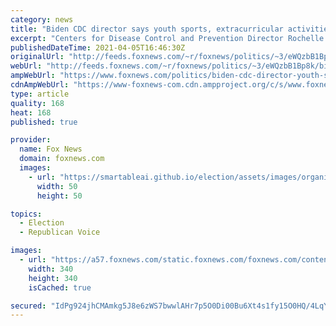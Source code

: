 ```yaml
---
category: news
title: "Biden CDC director says youth sports, extracurricular activities 'should be limited'"
excerpt: "Centers for Disease Control and Prevention Director Rochelle Walensky on Monday said youth sports and other extracurricular activities \"should be limited\" amid the coronavirus pandemic, saying outbreaks in young people have stemmed from those activities."
publishedDateTime: 2021-04-05T16:46:30Z
originalUrl: "http://feeds.foxnews.com/~r/foxnews/politics/~3/eWQzbB1Bp8k/biden-cdc-director-youth-sports-limited"
webUrl: "http://feeds.foxnews.com/~r/foxnews/politics/~3/eWQzbB1Bp8k/biden-cdc-director-youth-sports-limited"
ampWebUrl: "https://www.foxnews.com/politics/biden-cdc-director-youth-sports-limited.amp"
cdnAmpWebUrl: "https://www-foxnews-com.cdn.ampproject.org/c/s/www.foxnews.com/politics/biden-cdc-director-youth-sports-limited.amp"
type: article
quality: 168
heat: 168
published: true

provider:
  name: Fox News
  domain: foxnews.com
  images:
    - url: "https://smartableai.github.io/election/assets/images/organizations/foxnews.com-50x50.jpg"
      width: 50
      height: 50

topics:
  - Election
  - Republican Voice

images:
  - url: "https://a57.foxnews.com/static.foxnews.com/foxnews.com/content/uploads/2020/10/340/340/brooke-singman-headshot.jpg?ve=1&tl=1"
    width: 340
    height: 340
    isCached: true

secured: "IdPg924jhCMAmkg5J8e6zWS7bwwlAHr7p5O0Di00Bu6Xt4s1fy15O0HQ/4LqYrWgb/OJ5/eOX4WdS3LSgjCvREO+MLs8fWxC9/W6snHGD8S1zAzyRCB+vEhrxi7bnnCmyzzDlRWtAcNSukxBw4Az0YN4hXa49ioqGTYSrDeliZ/4y/Q0COxTbbGVFCJZRka0TUc35RTkePiiVzm8pAT0w6+EFFhZkeN6twcnOywvmE8diYx+VcYcGM62llSWjc9nr+mj4L7yIFvrBr5HGIJ+Ig2V9RjlAZfUNZu7gTLQJ0zizXPikTHZUxIH/Zso4IfYK8qIKZ8V5WyjCjvvp+9rb+ApraRTE+HzN5eTYj1Mg7I=;uDssbfFtVA5tegZbeO0Umw=="
---
```


